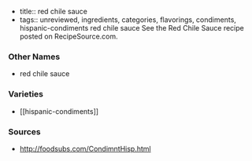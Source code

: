 - title:: red chile sauce
- tags:: unreviewed, ingredients, categories, flavorings, condiments, hispanic-condiments
red chile sauce See the Red Chile Sauce recipe posted on RecipeSource.com.

### Other Names

* red chile sauce

### Varieties

* [[hispanic-condiments]]

### Sources
* http://foodsubs.com/CondimntHisp.html
